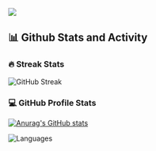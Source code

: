 ![](https://visitor-badge.glitch.me/badge?page_id=mhdeeb)  

<h2>📊 Github Stats and Activity</h2></summary>

  <h3>🔥 Streak Stats</h3>

![GitHub Streak](https://github-readme-streak-stats.herokuapp.com/?user=mhdeeb&theme=gotham)

  <h3>💻 GitHub Profile Stats</h3>

[![Anurag's GitHub stats](https://github-readme-stats.vercel.app/api?username=mhdeeb&show_icons=true&theme=gotham)](https://github.com/anuraghazra/github-readme-stats)
  
  ![Languages](https://github-readme-stats.vercel.app/api/top-langs/?username=mhdeeb&layout=compact&theme=gotham)



  



